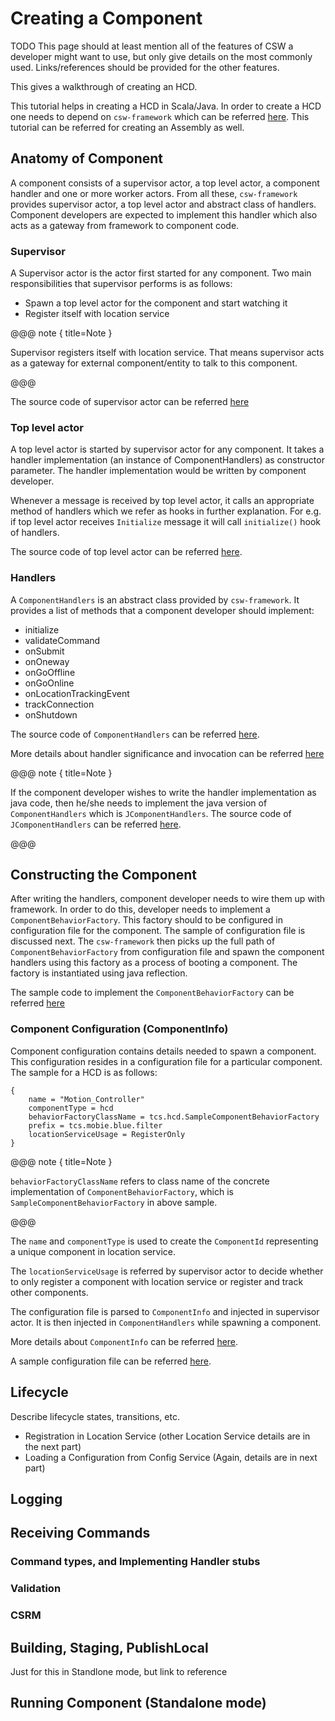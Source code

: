 # Creating a Component

TODO This page should at least mention all of the features of CSW a developer might want to use,
but only give details on the most commonly used.  Links/references should be provided for 
the other features.

This gives a walkthrough of creating an HCD. 

This tutorial helps in creating a HCD in Scala/Java. In order to create a HCD one needs to depend on `csw-framework`
which can be referred [here](https://tmtsoftware.github.io/csw-prod/framework.html). This tutorial can be referred for creating an Assembly as well.

## Anatomy of Component
    
A component consists of a supervisor actor, a top level actor, a component handler and one or more worker actors. From all these, `csw-framework`
provides supervisor actor, a top level actor and abstract class of handlers. Component developers are expected to implement this handler which also
acts as a gateway from framework to component code.   
     
### Supervisor

A Supervisor actor is the actor first started for any component. Two main responsibilities that supervisor performs is as follows:

-   Spawn a top level actor for the component and start watching it
-   Register itself with location service

@@@ note { title=Note }

Supervisor registers itself with location service. That means supervisor acts as a gateway for external component/entity to talk to this component.

@@@

The source code of supervisor actor can be referred [here](https://github.com/tmtsoftware/csw-prod/blob/master/csw-framework/src/main/scala/csw/framework/internal/supervisor/SupervisorBehavior.scala)

### Top level actor

A top level actor is started by supervisor actor for any component. It takes a handler implementation (an instance of ComponentHandlers) as constructor parameter.
The handler implementation would be written by component developer.

Whenever a message is received by top level actor, it calls an appropriate method of handlers which we refer as hooks in further explanation. For e.g.
if top level actor receives `Initialize` message it will call `initialize()` hook of handlers.

The source code of top level actor can be referred [here](https://github.com/tmtsoftware/csw-prod/blob/master/csw-framework/src/main/scala/csw/framework/internal/component/ComponentBehavior.scala).

### Handlers

A `ComponentHandlers` is an abstract class provided by `csw-framework`. It provides a list of methods that a component developer should implement:

-   initialize
-   validateCommand
-   onSubmit
-   onOneway
-   onGoOffline
-   onGoOnline
-   onLocationTrackingEvent
-   trackConnection
-   onShutdown

The source code of `ComponentHandlers` can be referred [here](https://github.com/tmtsoftware/csw-prod/blob/master/csw-framework/src/main/scala/csw/framework/scaladsl/ComponentHandlers.scala). 

More details about handler significance and invocation can be referred [here](https://tmtsoftware.github.io/csw-prod/framework/handling-lifecycle.html)

@@@ note { title=Note }

If the component developer wishes to write the handler implementation as java code, then he/she needs to implement the java version of `ComponentHandlers`
which is `JComponentHandlers`. The source code of `JComponentHandlers` can be referred [here](https://github.com/tmtsoftware/csw-prod/blob/master/csw-framework/src/main/scala/csw/framework/javadsl/JComponentHandlers.scala). 

@@@

## Constructing the Component

After writing the handlers, component developer needs to wire them up with framework. In order to do this, developer 
needs to implement a `ComponentBehaviorFactory`. This factory should to be configured in configuration file for
the component. The sample of configuration file is discussed next. The `csw-framework` then picks up the full path of
`ComponentBehaviorFactory` from configuration file and spawn the component handlers using this factory as a process of
booting a component. The factory is instantiated using java reflection.

The sample code to implement the `ComponentBehaviorFactory` can be referred [here](https://tmtsoftware.github.io/csw-prod/framework/creating-components.html) 

### Component Configuration (ComponentInfo)

Component configuration contains details needed to spawn a component. This configuration resides in a configuration file
for a particular component. The sample for a HCD is as follows:

```
{
    name = "Motion_Controller"
    componentType = hcd
    behaviorFactoryClassName = tcs.hcd.SampleComponentBehaviorFactory
    prefix = tcs.mobie.blue.filter
    locationServiceUsage = RegisterOnly
}
``` 

@@@ note { title=Note }

`behaviorFactoryClassName` refers to class name of the concrete implementation of `ComponentBehaviorFactory`, which is `SampleComponentBehaviorFactory` in above sample.

@@@

The `name` and `componentType` is used to create the `ComponentId` representing a unique component in location service.

The `locationServiceUsage` is referred by supervisor actor to decide whether to only register a component with location service or register and track other components.
  
The configuration file is parsed to `ComponentInfo` and injected in supervisor actor. It is then injected in `ComponentHandlers` while spawning a component.

More details about `ComponentInfo` can be referred [here](https://tmtsoftware.github.io/csw-prod/framework/describing-components.html).

A sample configuration file can be referred [here](https://github.com/tmtsoftware/csw-prod/blob/master/csw-benchmark/src/main/resources/container.conf).

## Lifecycle 

Describe lifecycle states, transitions, etc.
- Registration in Location Service (other Location Service details are in the next part)
- Loading a Configuration from Config Service (Again, details are in next part)

## Logging

## Receiving Commands

### Command types, and Implementing Handler stubs
### Validation
### CSRM

## Building, Staging, PublishLocal 

Just for this in Standlone mode, but link to reference

## Running Component (Standalone mode)

